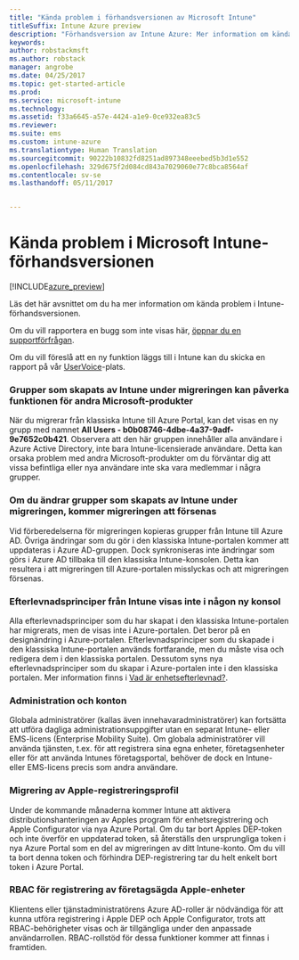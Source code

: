 ```yaml
---
title: "Kända problem i förhandsversionen av Microsoft Intune"
titleSuffix: Intune Azure preview
description: "Förhandsversion av Intune Azure: Mer information om kända problem i förhandsversionen"
keywords: 
author: robstackmsft
ms.author: robstack
manager: angrobe
ms.date: 04/25/2017
ms.topic: get-started-article
ms.prod: 
ms.service: microsoft-intune
ms.technology: 
ms.assetid: f33a6645-a57e-4424-a1e9-0ce932ea83c5
ms.reviewer: 
ms.suite: ems
ms.custom: intune-azure
ms.translationtype: Human Translation
ms.sourcegitcommit: 90222b10832fd8251ad897348eeebed5b3d1e552
ms.openlocfilehash: 329d675f2d084cd843a7029060e77c8bca8564af
ms.contentlocale: sv-se
ms.lasthandoff: 05/11/2017


---
```


# <a name="known-issues-in-the-microsoft-intune-preview"></a>Kända problem i Microsoft Intune-förhandsversionen


[!INCLUDE[azure_preview](../includes/azure_preview.md)]


Läs det här avsnittet om du ha mer information om kända problem i Intune-förhandsversionen.

Om du vill rapportera en bugg som inte visas här, [öppnar du en supportförfrågan](https://docs.microsoft.com/intune/troubleshoot/how-to-get-support-for-microsoft-intune).

Om du vill föreslå att en ny funktion läggs till i Intune kan du skicka en rapport på vår [UserVoice](https://microsoftintune.uservoice.com/forums/291681-ideas/category/189016-azure-admin-console)-plats.

### <a name="groups-created-by-intune-during-migration-might-affect-functionality-of-other-microsoft-products"></a>Grupper som skapats av Intune under migreringen kan påverka funktionen för andra Microsoft-produkter

När du migrerar från klassiska Intune till Azure Portal, kan det visas en ny grupp med namnet **All Users - b0b08746-4dbe-4a37-9adf-9e7652c0b421**. Observera att den här gruppen innehåller alla användare i Azure Active Directory, inte bara Intune-licensierade användare. Detta kan orsaka problem med andra Microsoft-produkter om du förväntar dig att vissa befintliga eller nya användare inte ska vara medlemmar i några grupper.

### <a name="altering-groups-created-by-intune-during-migration-will-delay-migration"></a>Om du ändrar grupper som skapats av Intune under migreringen, kommer migreringen att försenas

Vid förberedelserna för migreringen kopieras grupper från Intune till Azure AD. Övriga ändringar som du gör i den klassiska Intune-portalen kommer att uppdateras i Azure AD-gruppen. Dock synkroniseras inte ändringar som görs i Azure AD tillbaka till den klassiska Intune-konsolen. Detta kan resultera i att migreringen till Azure-portalen misslyckas och att migreringen försenas.

### <a name="compliance-policies-from-intune-will-not-show-up-in-new-console"></a>Efterlevnadsprinciper från Intune visas inte i någon ny konsol

Alla efterlevnadsprinciper som du har skapat i den klassiska Intune-portalen har migrerats, men de visas inte i Azure-portalen. Det beror på en designändring i Azure-portalen. Efterlevnadsprinciper som du skapade i den klassiska Intune-portalen används fortfarande, men du måste visa och redigera dem i den klassiska portalen.
Dessutom syns nya efterlevnadsprinciper som du skapar i Azure-portalen inte i den klassiska portalen.
Mer information finns i [Vad är enhetsefterlevnad?](../set-device-compliance/what-is-device-compliance.md).




### <a name="administration-and-accounts"></a>Administration och konton

Globala administratörer (kallas även innehavaradministratörer) kan fortsätta att utföra dagliga administrationsuppgifter utan en separat Intune- eller EMS-licens (Enterprise Mobility Suite). Om globala administratörer vill använda tjänsten, t.ex. för att registrera sina egna enheter, företagsenheter eller för att använda Intunes företagsportal, behöver de dock en Intune- eller EMS-licens precis som andra användare.

### <a name="apple-enrollment-profile-migration"></a>Migrering av Apple-registreringsprofil
Under de kommande månaderna kommer Intune att aktivera distributionshanteringen av Apples program för enhetsregistrering och Apple Configurator via nya Azure Portal. Om du tar bort Apples DEP-token och inte överför en uppdaterad token, så återställs den ursprungliga token i nya Azure Portal som en del av migreringen av ditt Intune-konto. Om du vill ta bort denna token och förhindra DEP-registrering tar du helt enkelt bort token i Azure Portal. 

### <a name="rbac-for-apple-corporate-owned-device-enrollment"></a>RBAC för registrering av företagsägda Apple-enheter
Klientens eller tjänstadministratörens Azure AD-roller är nödvändiga för att kunna utföra registrering i Apple DEP och Apple Configurator, trots att RBAC-behörigheter visas och är tillgängliga under den anpassade användarrollen. RBAC-rollstöd för dessa funktioner kommer att finnas i framtiden.

